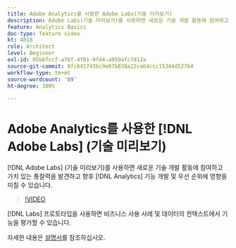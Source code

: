 ```yaml
---
title: Adobe Analytics를 사용한 Adobe Labs(기술 미리보기)
description: Adobe Labs(기술 미리보기)를 사용하면 새로운 기술 개발 활동에 참여하고 가치 있는 통찰력을 발견하고 향후 Analytics 기능 개발 및 우선 순위에 영향을 미칠 수 있습니다.
feature: Analytics Basics
doc-type: feature video
kt: 4818
role: Architect
level: Beginner
exl-id: 05bbfccf-a76f-4f01-9f44-a959afc7d12a
source-git-commit: 8fc641743bc9e07b838a22ca64ccc15344d52764
workflow-type: tm+mt
source-wordcount: '89'
ht-degree: 100%

---
```


# Adobe Analytics를 사용한 [!DNL Adobe Labs] (기술 미리보기)

[!DNL Adobe Labs] (기술 미리보기)를 사용하면 새로운 기술 개발 활동에 참여하고 가치 있는 통찰력을 발견하고 향후 [!DNL Analytics] 기능 개발 및 우선 순위에 영향을 미칠 수 있습니다.

>[!VIDEO](https://video.tv.adobe.com/v/32841/?quality=12&learn=on)

[!DNL Labs] 프로토타입을 사용하면 비즈니스 사용 사례 및 데이터의 컨텍스트에서 기능을 평가할 수 있습니다.

자세한 내용은 [설명서](https://experienceleague.adobe.com/docs/analytics/analyze/tech-previews/overview.html)를 참조하십시오.

